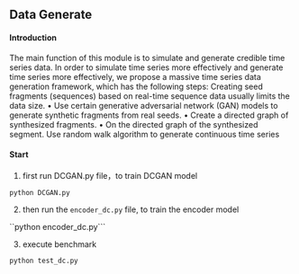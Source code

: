 ## Data Generate

#### Introduction

The main function of this module is to simulate and generate credible time series data.
In order to simulate time series more effectively and generate time series more effectively, we propose a massive time series data generation framework, which has the following steps:
Creating seed fragments (sequences) based on real-time sequence data usually limits the data size.
• Use certain generative adversarial network (GAN) models to generate synthetic fragments from real seeds.
• Create a directed graph of synthesized fragments.
• On the directed graph of the synthesized segment. Use random walk algorithm to generate continuous time series

#### Start

1. first run DCGAN.py file，to train DCGAN model

``python DCGAN.py``

2. then run the ``encoder_dc.py`` file, to train the encoder model

``python encoder_dc.py```

3. execute benchmark 

``python test_dc.py``
